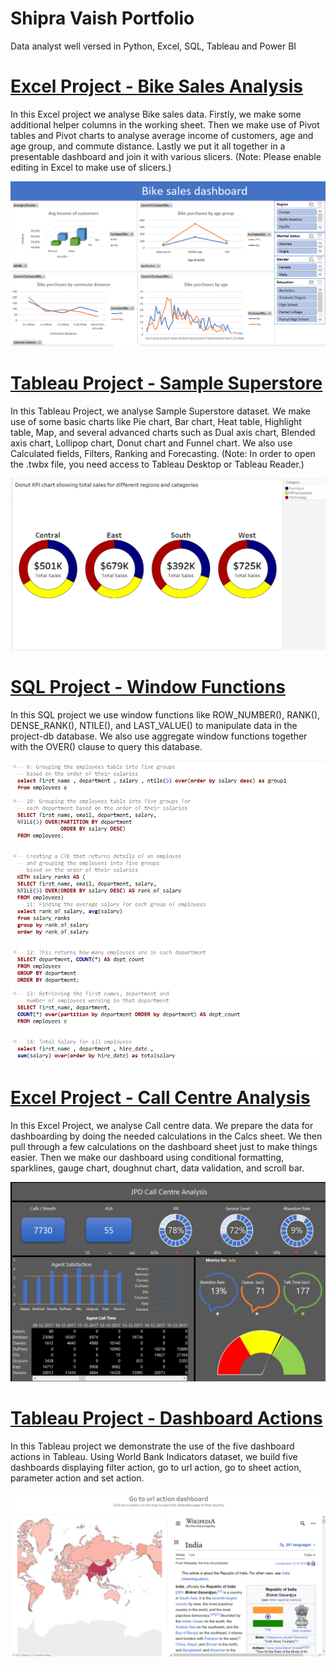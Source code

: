 # Shipra Vaish Portfolio
Data analyst well versed in Python, Excel, SQL, Tableau and Power BI

# [Excel Project - Bike Sales Analysis](https://github.com/shipv11/ExcelProject_BikeSales)
In this Excel project we analyse Bike sales data. Firstly, we make some additional helper columns in the working sheet. Then we make use of Pivot tables and Pivot charts to analyse average income of customers, age and age group, and commute distance. Lastly we put it all together in a presentable dashboard and join it with various slicers.
(Note: Please enable editing in Excel to make use of slicers.)

![](Images/Screenshot%20(68).png)


# [Tableau Project - Sample Superstore](https://github.com/shipv11/TableauProject_SampleSuperstore)
In this Tableau Project, we analyse Sample Superstore dataset. We make use of some basic charts like Pie chart, Bar chart, Heat table, Highlight table, Map, and several advanced charts such as Dual axis chart, Blended axis chart, Lollipop chart, Donut chart and Funnel chart. We also use Calculated fields, Filters, Ranking and Forecasting.
(Note: In order to open the .twbx file, you need access to Tableau Desktop or Tableau Reader.)

![](Images/Screenshot%20(70).png)

# [SQL Project - Window Functions](https://github.com/shipv11/SQLProject_WindowFunctions)
In this SQL project we use window functions like ROW_NUMBER(), RANK(), DENSE_RANK(), NTILE(), and LAST_VALUE() to manipulate data in the project-db database. We also use aggregate window functions together with the OVER() clause to query this database. 

![](Images/Screenshot%20(71).png)


# [Excel Project - Call Centre Analysis](https://github.com/shipv11/ExcelProject_CallCentreAnalysis)
In this Excel Project, we analyse Call centre data. We prepare the data for dashboarding by doing the needed calculations in the Calcs sheet. We then pull through a few calculations on the dashboard sheet just to make things easier. Then we make our dashboard using conditional formatting, sparklines, gauge chart, doughnut chart, data validation, and scroll bar.

![](Images/Screenshot%20(67).png)

# [Tableau Project - Dashboard Actions](https://github.com/shipv11/TableauProject_DashboardActions)
In this Tableau project we demonstrate the use of the five dashboard actions in Tableau. Using World Bank Indicators dataset, we build five dashboards displaying filter action, go to url action, go to sheet action, parameter action and set action.

![](Images/Screenshot%20(69).png)


























